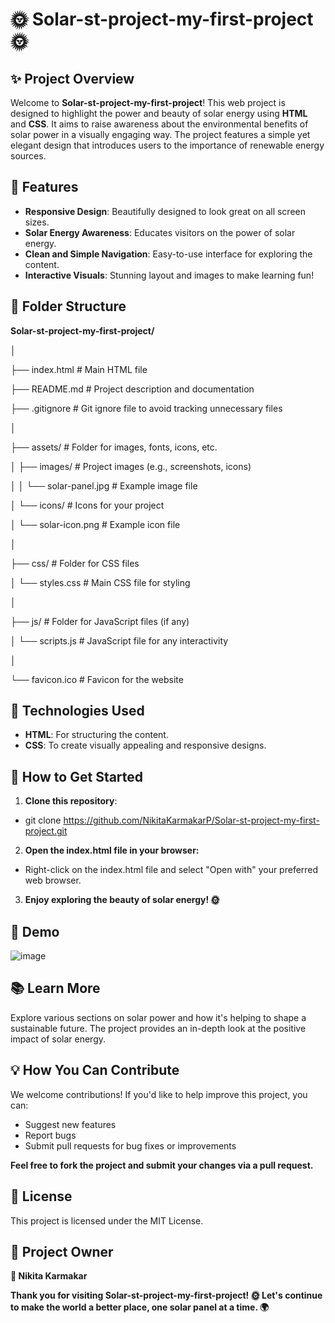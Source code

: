 # 🌞 Solar-st-project-my-first-project 🌞

## ✨ Project Overview
Welcome to **Solar-st-project-my-first-project**! This web project is designed to highlight the power and beauty of solar energy using **HTML** and **CSS**. It aims to raise awareness about the environmental benefits of solar power in a visually engaging way. The project features a simple yet elegant design that introduces users to the importance of renewable energy sources.

## 🌟 Features
- **Responsive Design**: Beautifully designed to look great on all screen sizes.
- **Solar Energy Awareness**: Educates visitors on the power of solar energy.
- **Clean and Simple Navigation**: Easy-to-use interface for exploring the content.
- **Interactive Visuals**: Stunning layout and images to make learning fun!

## 📂 Folder Structure

**Solar-st-project-my-first-project/**

│

├── index.html                # Main HTML file

├── README.md                 # Project description and documentation

├── .gitignore                # Git ignore file to avoid tracking unnecessary files

│

├── assets/                   # Folder for images, fonts, icons, etc.

│   ├── images/               # Project images (e.g., screenshots, icons)

│   │   └── solar-panel.jpg   # Example image file

│   └── icons/                # Icons for your project

│       └── solar-icon.png    # Example icon file

│

├── css/                      # Folder for CSS files

│   └── styles.css            # Main CSS file for styling

│

├── js/                       # Folder for JavaScript files (if any)

│   └── scripts.js            # JavaScript file for any interactivity

│

└── favicon.ico               # Favicon for the website

## 🔧 Technologies Used
- **HTML**: For structuring the content.
- **CSS**: To create visually appealing and responsive designs.

## 🚀 How to Get Started
1. **Clone this repository**:
  - git clone https://github.com/NikitaKarmakarP/Solar-st-project-my-first-project.git
2. **Open the index.html file in your browser:**
  - Right-click on the index.html file and select "Open with" your preferred web browser.
3. **Enjoy exploring the beauty of solar energy! 🌞**

## 🎥 Demo

![image](https://github.com/user-attachments/assets/ddfd33a3-d433-4dbb-a16f-fa08c2f0220d)

## 📚 Learn More
Explore various sections on solar power and how it's helping to shape a sustainable future. The project provides an in-depth look at the positive impact of solar energy.

## 💡 How You Can Contribute
We welcome contributions! If you'd like to help improve this project, you can:

- Suggest new features
- Report bugs
- Submit pull requests for bug fixes or improvements

**Feel free to fork the project and submit your changes via a pull request.**

## 📄 License
This project is licensed under the MIT License.

## 👑 Project Owner
**💼 Nikita Karmakar**

**Thank you for visiting Solar-st-project-my-first-project! 🌞 Let's continue to make the world a better place, one solar panel at a time. 🌍**


